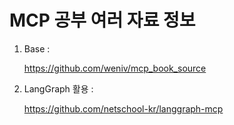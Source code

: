 # MCP 공부 여러 자료 정보

1. Base :

   https://github.com/weniv/mcp_book_source

2. LangGraph 활용 :

   https://github.com/netschool-kr/langgraph-mcp

